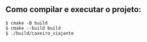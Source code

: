 Como compilar e executar o projeto:
-----------------------------------
 ```console
 $ cmake -B build
 $ cmake --build build
 $ ./build/caxeiro_viajante
 ```
